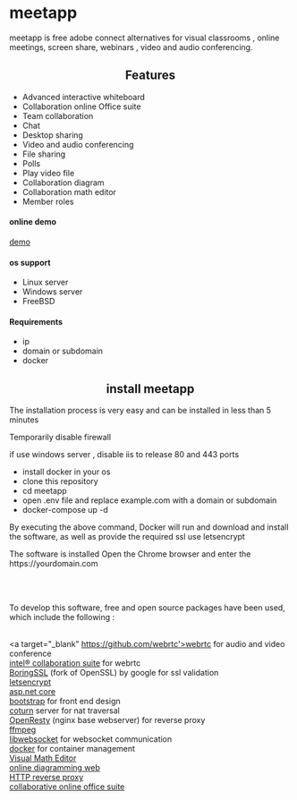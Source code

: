 # meetapp
meetapp is free adobe connect alternatives for visual classrooms , online meetings, screen share,   webinars , video and audio conferencing.
<h2 align="center">Features</h2>
<p><p> 
  <ul>
<li>Advanced interactive whiteboard </li>
<li>Collaboration online Office suite  </li>
    <li>Team collaboration</li>
<li> Chat </li>
<li>Desktop sharing</li>
    <li>Video and audio conferencing</li>
     <li>File sharing</li>
     <li>Polls</li>
     <li>Play video file</li>
     <li>Collaboration diagram</li>
     <li>Collaboration math editor</li>
    <li>Member roles</li>
</ul>
<h4>online demo </h4>
<a href='https://en.learn100.ir/'>demo</a>
<h4>os support</h4>
<ul>
  <li>Linux server</li>
  <li>Windows server</li>
  <li>FreeBSD </li>
  </ul>
<h4><strong>Requirements</strong></h4>
<ul>
  <li>ip</li>
  <li>domain or subdomain</li>
   <li>docker</li>
  </ul>
 
 
<h2 align="center">install meetapp</h2>
 
  <p style="text-align: left;">The installation process is very easy and can be installed in less than 5 minutes</p>
  <p>Temporarily disable firewall</p>
  <p>if use windows server , disable iis to release 80 and 443 ports</p>
  <ul>
  <li> install docker in your os </li>
    <li> clone this repository</li>
    <li> cd meetapp</li>
  <li> open .env file and replace example.com with a domain or subdomain</li>
  <li>docker-compose up -d </li>
  </ul>
  <p>By executing the above command, Docker will run and download and install the software, as well as provide the required ssl use letsencrypt</p>
  <p>The software is installed Open the Chrome browser and enter the https://yourdomain.com</p>
  <p></p>   
  <br /> <br /> <p>To develop this software, free and open source packages have been used, which include the following : </p>
    
   
 
 
  <br /><a  target="_blank"   https://github.com/webrtc'>webrtc</a> for audio and video conference
  <br /><a  target="_blank" href='https://github.com/open-webrtc-toolkit/owt-server'>intel&reg; collaboration suite</a> for webrtc
  <br /><a  target="_blank" href='https://github.com/google/boringssl'>BoringSSL</a>     (fork of OpenSSL) by google for ssl validation
  <br /><a  target="_blank" href='https://letsencrypt.org/'>letsencrypt</a>
  <br /><a  target="_blank" href='https://github.com/dotnet/aspnetcore'>asp.net core</a>
  <br /><a  target="_blank" href='https://getbootstrap.com/'>bootstrap</a> for front end design
  <br /><a  target="_blank" href='https://github.com/coturn/coturn'>coturn</a> server for nat traversal
  <br /><a  target="_blank" href='https://openresty.org/en/'>OpenResty</a> (nginx base webserver) for reverse proxy
  <br /><a  target="_blank" href='https://www.ffmpeg.org/'>ffmpeg</a> 
  <br /><a  target="_blank" href='https://libwebsockets.org/'>libwebsocket</a> for websocket communication
  <br /><a  target="_blank" href='https://www.docker.com/'>docker</a> for container management 
  <br /><a  target="_blank" href='http://visualmatheditor.equatheque.net/index.html'>Visual Math Editor</a> 
  <br /><a  target="_blank" href='https://github.com/jgraph/drawio'>online diagramming web</a> 
  <br /><a  target="_blank" href='https://github.com/traefik/traefik'>HTTP reverse proxy </a> 
  <br /><a  target="_blank" href='https://github.com/CollaboraOnline/online'> collaborative online office suite </a> 
 
  








 



